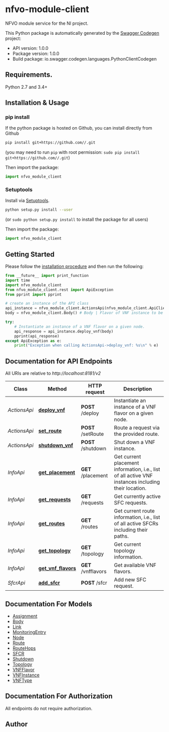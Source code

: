 # nfvo-module-client
NFVO module service for the NI project.

This Python package is automatically generated by the [Swagger Codegen](https://github.com/swagger-api/swagger-codegen) project:

- API version: 1.0.0
- Package version: 1.0.0
- Build package: io.swagger.codegen.languages.PythonClientCodegen

## Requirements.

Python 2.7 and 3.4+

## Installation & Usage
### pip install

If the python package is hosted on Github, you can install directly from Github

```sh
pip install git+https://github.com//.git
```
(you may need to run `pip` with root permission: `sudo pip install git+https://github.com//.git`)

Then import the package:
```python
import nfvo_module_client 
```

### Setuptools

Install via [Setuptools](http://pypi.python.org/pypi/setuptools).

```sh
python setup.py install --user
```
(or `sudo python setup.py install` to install the package for all users)

Then import the package:
```python
import nfvo_module_client
```

## Getting Started

Please follow the [installation procedure](#installation--usage) and then run the following:

```python
from __future__ import print_function
import time
import nfvo_module_client
from nfvo_module_client.rest import ApiException
from pprint import pprint

# create an instance of the API class
api_instance = nfvo_module_client.ActionsApi(nfvo_module_client.ApiClient(configuration))
body = nfvo_module_client.Body() # Body | Flavor of VNF instance to be deployed as well as the target node.

try:
    # Instantiate an instance of a VNF flavor on a given node.
    api_response = api_instance.deploy_vnf(body)
    pprint(api_response)
except ApiException as e:
    print("Exception when calling ActionsApi->deploy_vnf: %s\n" % e)

```

## Documentation for API Endpoints

All URIs are relative to *http://localhost:8181/v2*

Class | Method | HTTP request | Description
------------ | ------------- | ------------- | -------------
*ActionsApi* | [**deploy_vnf**](docs/ActionsApi.md#deploy_vnf) | **POST** /deploy | Instantiate an instance of a VNF flavor on a given node.
*ActionsApi* | [**set_route**](docs/ActionsApi.md#set_route) | **POST** /setRoute | Route a request via the provided route.
*ActionsApi* | [**shutdown_vnf**](docs/ActionsApi.md#shutdown_vnf) | **POST** /shutdown | Shut down a VNF instance.
*InfoApi* | [**get_placement**](docs/InfoApi.md#get_placement) | **GET** /placement | Get current placement information, i.e., list of all active VNF instances including their location.
*InfoApi* | [**get_requests**](docs/InfoApi.md#get_requests) | **GET** /requests | Get currently active SFC requests.
*InfoApi* | [**get_routes**](docs/InfoApi.md#get_routes) | **GET** /routes | Get current route information, i.e., list of all active SFCRs including their paths.
*InfoApi* | [**get_topology**](docs/InfoApi.md#get_topology) | **GET** /topology | Get current topology information.
*InfoApi* | [**get_vnf_flavors**](docs/InfoApi.md#get_vnf_flavors) | **GET** /vnfflavors | Get available VNF flavors.
*SfcrApi* | [**add_sfcr**](docs/SfcrApi.md#add_sfcr) | **POST** /sfcr | Add new SFC request.


## Documentation For Models

 - [Assignment](docs/Assignment.md)
 - [Body](docs/Body.md)
 - [Link](docs/Link.md)
 - [MonitoringEntry](docs/MonitoringEntry.md)
 - [Node](docs/Node.md)
 - [Route](docs/Route.md)
 - [RouteHops](docs/RouteHops.md)
 - [SFCR](docs/SFCR.md)
 - [Shutdown](docs/Shutdown.md)
 - [Topology](docs/Topology.md)
 - [VNFFlavor](docs/VNFFlavor.md)
 - [VNFInstance](docs/VNFInstance.md)
 - [VNFType](docs/VNFType.md)


## Documentation For Authorization

 All endpoints do not require authorization.


## Author



